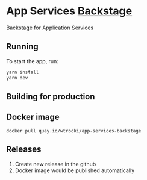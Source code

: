 # App Services [Backstage](https://backstage.io)

Backstage for Application Services

## Running

To start the app, run:

```sh
yarn install
yarn dev
```

## Building for production



## Docker image

```
docker pull quay.io/wtrocki/app-services-backstage
```

## Releases

1. Create new release in the github
2. Docker image would be published automatically
